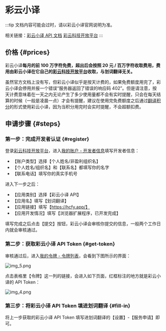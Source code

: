 # 彩云小译

:::tip
文档内容可能会过时，请以彩云小译官网说明为准。

相关链接：[彩云小译 API 文档](https://fanyi.caiyunapp.com/#/api) [彩云科技开放平台](https://dashboard.caiyunapp.com/)
:::

## 价格 {#prices}

彩云小译**每月的前 100 万字符免费，超出后会按照 20 元 / 百万字符收取费用，费用由彩云小译在它自己的[彩云科技开放平台](https://dashboard.caiyunapp.com/)收取，与划词翻译无关。**

虽然官方文档上没有写，但彩云小译似乎是按天计费的，如果免费额度用完了，彩云小译会停用并报一个错误“服务器返回了错误的响应码 402”。但是请注意，按天计费意味着在一天之内无论产生了多少使用量都不会有实时提醒，只会在每天结算的时候（一般是凌晨一点）才会有提醒，建议在使用完免费额度之后通过[翻译积分](tp.md)的形式使用彩云小译，因为当积分用完时会实时提醒，不会超额扣费。

## 申请步骤 {#steps}

### 第一步：完成开发者认证 {#register}

登录[彩云科技开放平台](https://dashboard.caiyunapp.com/)，进入[我的账户 - 开发者信息](https://dashboard.caiyunapp.com/user/user/info/)填写开发者信息：

- 【账户类型】选择【个人姓名/非盈利组织名】
- 【个人姓名/组织名】和【联系名】都填写你的名字
- 【联系电话】填写你的真实手机号

进入下一步之后：

- 【应用类别】选择【彩云小译 API】
- 【应用名】填写【划词翻译】
- 【应用链接】填写【https://hcfy.app/】
- 【应用开发情况】填写【浏览器扩展程序，已开发完成】

填写完成之后点击【提交】按钮，彩云小译会审核你提交的信息，一般两个工作日内就会审核通过。

### 第二步：获取彩云小译 API Token {#get-token}

审核通过后，进入[我的令牌 - 令牌列表](https://dashboard.caiyunapp.com/v1/token/)，会看到下图所示的界面：

![img_5.png](./img_5.png)

点击表格里【令牌】这一列的链接，会进入如下页面，红框标注的地方就是彩云小译的 API Token：

![img_4.png](./img_4.png)

### 第三步：将彩云小译 API Token 填进划词翻译 {#fill-in}

将上一步获取的彩云小译 API Token 填写进划词翻译的【设置】-【服务申请】即可。